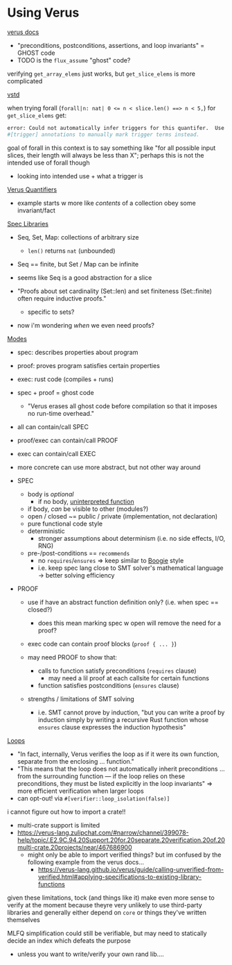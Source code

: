 # Using Verus

[verus docs](https://verus-lang.github.io/verus/guide/overview.html)
- "preconditions, postconditions, assertions, and loop invariants" = GHOST code
- TODO is the `flux_assume` "ghost" code?

verifying `get_array_elems` just works, but `get_slice_elems` is more
complicated

[vstd](https://verus-lang.github.io/verus/verusdoc/vstd/)

when trying forall (`forall|n: nat| 0 <= n < slice.len() ==> n < 5,`) for 
`get_slice_elems` get:

```sh
error: Could not automatically infer triggers for this quantifer.  Use
#[trigger] annotations to manually mark trigger terms instead.
```

goal of forall in this context is to say something like "for all possible input
slices, their length will always be less than X"; perhaps this is not the
intended use of forall though
- looking into intended use + what a trigger is

[Verus Quantifiers](https://verus-lang.github.io/verus/guide/quants.html)
- example starts w more like _contents_ of a collection obey some invariant/fact

[Spec Libraries](https://verus-lang.github.io/verus/guide/spec_lib.html)
- Seq, Set, Map: collections of arbitrary size
    - `len()` returns `nat` (unbounded)
- Seq == finite, but Set / Map can be infinite

- seems like Seq is a good abstraction for a slice

- "Proofs about set cardinality (Set::len) and set finiteness (Set::finite)
  often require inductive proofs."
  - specific to sets?

- now i'm wondering _when_ we even need proofs?

[Modes](https://verus-lang.github.io/verus/guide/modes.html)
- spec: describes properties about program
- proof: proves program satisfies certain properties
- exec: rust code (compiles + runs)

- spec + proof = ghost code
    - "Verus erases all ghost code before compilation so that it imposes no
      run-time overhead."

- all can contain/call SPEC
- proof/exec can contain/call PROOF
- exec can contain/call EXEC

- more concrete can use more abstract, but not other way around

- SPEC
    - body is _optional_
        - if no body, [uninterpreted
          function](https://microsoft.github.io/z3guide/docs/logic/Uninterpreted-functions-and-constants/)
    - if body, _can_ be visible to other (modules?)
    - open / closed ~= public / private (implementation, not declaration)
    - pure functional code style
    - deterministic
        - stronger assumptions about determinism (i.e. no side effects, I/O, RNG)
    - pre-/post-conditions == `recommends`
        - no `requires`/`ensures` => keep similar to
          [Boogie](https://github.com/boogie-org/boogie) style
        - i.e. keep spec lang close to SMT solver's mathematical language ->
          better solving efficiency

- PROOF
    - use if have an abstract function definition only? (i.e. when spec ==
      closed?)
      - does this mean marking spec w open will remove the need for a proof?
    - exec code can contain proof blocks (`proof { ... }`)

    - may need PROOF to show that:
        - calls to function satisfy preconditions (`requires` clause)
            - may need a lil proof at each callsite for certain functions
        - function satisfies postconditions (`ensures` clause)

    - strengths / limitations of SMT solving
        - i.e. SMT cannot prove by induction, "but you can write a proof by
          induction simply by writing a recursive Rust function whose `ensures`
          clause expresses the induction hypothesis"

[Loops](https://verus-lang.github.io/verus/guide/while.html)
- "In fact, internally, Verus verifies the loop as if it were its own function,
  separate from the enclosing ... function."
- "This means that the loop does not automatically inherit preconditions ...
  from the surrounding function — if the loop relies on these preconditions,
  they must be listed explicitly in the loop invariants"
  => more efficient verification when larger loops
- can opt-out! via `#[verifier::loop_isolation(false)]`


i cannot figure out how to import a crate!!
- multi-crate support is limited
- https://verus-lang.zulipchat.com/#narrow/channel/399078-help/topic/.E2.9C.94.20Support.20for.20separate.20verification.20of.20multi-crate.20projects/near/467686900
    - might only be able to import verified things? but im confused by the
      following example from the verus docs...
      - https://verus-lang.github.io/verus/guide/calling-unverified-from-verified.html#applying-specifications-to-existing-library-functions

given these limitations, tock (and things like it) make even more sense to
verify at the moment because theyre very unlikely to use third-party libraries
and generally either depend on `core` or things they've written themselves

MLFQ simplification could still be verifiable, but may need to statically decide
an index which defeats the purpose
- unless you want to write/verify your own rand lib....












